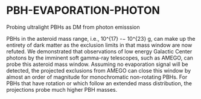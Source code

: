# PBH-EVAPORATION-PHOTON
Probing ultralight PBHs as DM from photon emisssion

PBHs in the asteroid mass range, i.e., 10^{17} -− 10^{23} g, can make up the entirety of dark matter as the exclusion limits in that mass window are now refuted. We demonstrated that observations of low energy Galactic Center photons by the imminent soft gamma-ray telescopes, such as AMEGO, can probe this asteroid mass window. Assuming no evaporation signal will be detected, the projected exclusions from AMEGO can close this window by almost an order of magnitude for monochromatic non-rotating PBHs. For PBHs that have rotation or which follow an extended mass distribution, the projections probe much higher PBH masses. 
